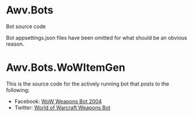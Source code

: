 # Awv.Bots
Bot source code

Bot appsettings.json files have been omitted for what should be an obvious reason.

# Awv.Bots.WoWItemGen

This is the source code for the actively running bot that posts to the following:
- Facebook: [WoW Weapons Bot 2004][fb]
- Twitter: [World of Warcraft Weapons Bot][twitter]

[fb]:https://www.facebook.com/WoWWeaponsBot
[twitter]:https://twitter.com/WoWWeaponsBot